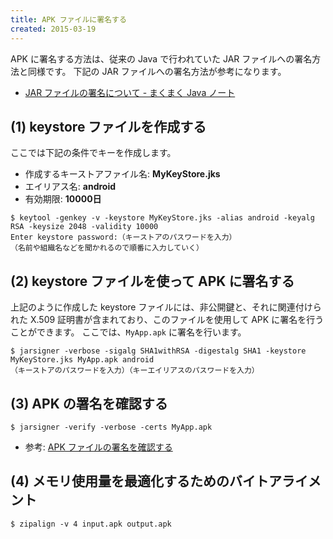 ```yaml
---
title: APK ファイルに署名する
created: 2015-03-19
---
```


APK に署名する方法は、従来の Java で行われていた JAR ファイルへの署名方法と同様です。
下記の JAR ファイルへの署名方法が参考になります。

- [JAR ファイルの署名について - まくまく Java ノート](/java/jar/jarsigner.html)

(1) keystore ファイルを作成する
----

ここでは下記の条件でキーを作成します。

- 作成するキーストアファイル名: **MyKeyStore.jks**
- エイリアス名: **android**
- 有効期限: **10000日**

~~~
$ keytool -genkey -v -keystore MyKeyStore.jks -alias android -keyalg RSA -keysize 2048 -validity 10000
Enter keystore password:（キーストアのパスワードを入力）
（名前や組織名などを聞かれるので順番に入力していく）
~~~

(2) keystore ファイルを使って APK に署名する
----

上記のように作成した keystore ファイルには、非公開鍵と、それに関連付けられた X.509 証明書が含まれており、このファイルを使用して APK に署名を行うことができます。
ここでは、`MyApp.apk` に署名を行います。

~~~
$ jarsigner -verbose -sigalg SHA1withRSA -digestalg SHA1 -keystore MyKeyStore.jks MyApp.apk android
（キーストアのパスワードを入力）（キーエイリアスのパスワードを入力）
~~~

(3) APK の署名を確認する
----

~~~
$ jarsigner -verify -verbose -certs MyApp.apk
~~~

- 参考: [APK ファイルの署名を確認する](verify-certs.html)

(4) メモリ使用量を最適化するためのバイトアライメント
----

~~~
$ zipalign -v 4 input.apk output.apk
~~~

